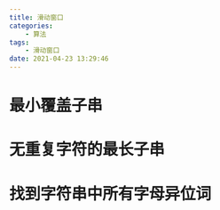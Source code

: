 ```yaml
---
title: 滑动窗口
categories:
    - 算法
tags:
    - 滑动窗口
date: 2021-04-23 13:29:46
---
```


# 最小覆盖子串
# ⽆重复字符的最⻓⼦串
# 找到字符串中所有字⺟异位词


